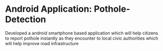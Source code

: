 # Android Application: Pothole-Detection

Developed a android smartphone based application which will help citizens to report pothole instantly as they encounter to local civic authorities which will help improve road infrastructure
